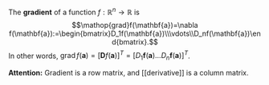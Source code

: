 The **gradient** of a function $f:\mathbb{R}^n\to\mathbb{R}$ is $$\mathop{grad}f(\mathbf{a})=\nabla f(\mathbf{a}):=\begin{bmatrix}D_1f(\mathbf{a})\\\vdots\\D_nf(\mathbf{a})\end{bmatrix}.$$In other words, $\mathop{grad}f(\mathbf{a})=[\mathbf{D}f(\mathbf{a})]^T=[D_1\mathbf{f}(\mathbf{a})...D_n\mathbf{f}(\mathbf{a})]^T$.

**Attention:** Gradient is a row matrix, and [[derivative]] is a column matrix.